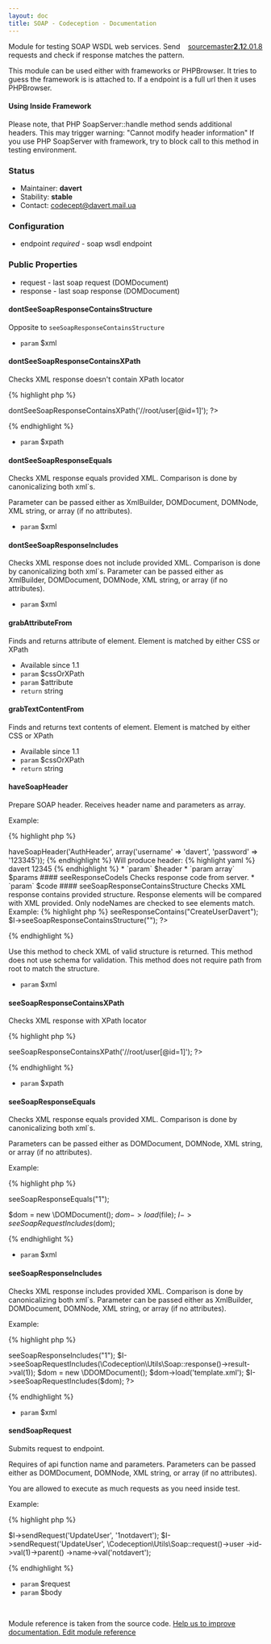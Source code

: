 ```yaml
---
layout: doc
title: SOAP - Codeception - Documentation
---
```




<div class="btn-group" role="group" style="float: right" aria-label="..."><a class="btn btn-default" href="https://github.com/Codeception/Codeception/blob/2.1/src/Codeception/Module/SOAP.php">source</a><a class="btn btn-default" href="https://github.com/Codeception/Codeception/blob/master/docs/modules/SOAP.md">master</a><a class="btn btn-default" href="https://github.com/Codeception/Codeception/blob/2.1/docs/modules/SOAP.md"><strong>2.1</strong></a><a class="btn btn-default" href="https://github.com/Codeception/Codeception/blob/2.0/docs/modules/SOAP.md">2.0</a><a class="btn btn-default" href="https://github.com/Codeception/Codeception/blob/1.8/docs/modules/SOAP.md">1.8</a></div>




Module for testing SOAP WSDL web services.
Send requests and check if response matches the pattern.

This module can be used either with frameworks or PHPBrowser.
It tries to guess the framework is is attached to.
If a endpoint is a full url then it uses PHPBrowser.

#### Using Inside Framework

Please note, that PHP SoapServer::handle method sends additional headers.
This may trigger warning: "Cannot modify header information"
If you use PHP SoapServer with framework, try to block call to this method in testing environment.

### Status

* Maintainer: **davert**
* Stability: **stable**
* Contact: codecept@davert.mail.ua

### Configuration

* endpoint *required* - soap wsdl endpoint

### Public Properties

* request - last soap request (DOMDocument)
* response - last soap response (DOMDocument)



#### dontSeeSoapResponseContainsStructure
 
Opposite to `seeSoapResponseContainsStructure`
 * `param` $xml


#### dontSeeSoapResponseContainsXPath
 
Checks XML response doesn't contain XPath locator

{% highlight php %}

<?php
$I->dontSeeSoapResponseContainsXPath('//root/user[@id=1]');
?>

{% endhighlight %}

 * `param` $xpath


#### dontSeeSoapResponseEquals
 
Checks XML response equals provided XML.
Comparison is done by canonicalizing both xml`s.

Parameter can be passed either as XmlBuilder, DOMDocument, DOMNode, XML string, or array (if no attributes).

 * `param` $xml


#### dontSeeSoapResponseIncludes
 
Checks XML response does not include provided XML.
Comparison is done by canonicalizing both xml`s.
Parameter can be passed either as XmlBuilder, DOMDocument, DOMNode, XML string, or array (if no attributes).

 * `param` $xml


#### grabAttributeFrom
 
Finds and returns attribute of element.
Element is matched by either CSS or XPath

 * Available since 1.1
 * `param` $cssOrXPath
 * `param` $attribute
 * `return` string


#### grabTextContentFrom
 
Finds and returns text contents of element.
Element is matched by either CSS or XPath

 * Available since 1.1
 * `param` $cssOrXPath
 * `return` string


#### haveSoapHeader
 
Prepare SOAP header.
Receives header name and parameters as array.

Example:

{% highlight php %}

<?php
$I->haveSoapHeader('AuthHeader', array('username' => 'davert', 'password' => '123345'));

{% endhighlight %}

Will produce header:

{% highlight yaml %}
   <soapenv:Header>
     <SessionHeader>
     <AuthHeader>
         <username>davert</username>
         <password>12345</password>
     </AuthHeader>
  </soapenv:Header>

{% endhighlight %}

 * `param` $header
 * `param array` $params


#### seeResponseCodeIs
 
Checks response code from server.

 * `param` $code


#### seeSoapResponseContainsStructure
 
Checks XML response contains provided structure.
Response elements will be compared with XML provided.
Only nodeNames are checked to see elements match.

Example:

{% highlight php %}

<?php

$I->seeResponseContains("<user><query>CreateUser<name>Davert</davert></user>");
$I->seeSoapResponseContainsStructure("<query><name></name></query>");
?>

{% endhighlight %}

Use this method to check XML of valid structure is returned.
This method does not use schema for validation.
This method does not require path from root to match the structure.

 * `param` $xml


#### seeSoapResponseContainsXPath
 
Checks XML response with XPath locator

{% highlight php %}

<?php
$I->seeSoapResponseContainsXPath('//root/user[@id=1]');
?>

{% endhighlight %}

 * `param` $xpath


#### seeSoapResponseEquals
 
Checks XML response equals provided XML.
Comparison is done by canonicalizing both xml`s.

Parameters can be passed either as DOMDocument, DOMNode, XML string, or array (if no attributes).

Example:

{% highlight php %}

<?php
$I->seeSoapResponseEquals("<?xml version="1.0" encoding="UTF-8"?><SOAP-ENV:Envelope><SOAP-ENV:Body><result>1</result></SOAP-ENV:Envelope>");

$dom = new \DOMDocument();
$dom->load($file);
$I->seeSoapRequestIncludes($dom);


{% endhighlight %}

 * `param` $xml


#### seeSoapResponseIncludes
 
Checks XML response includes provided XML.
Comparison is done by canonicalizing both xml`s.
Parameter can be passed either as XmlBuilder, DOMDocument, DOMNode, XML string, or array (if no attributes).

Example:

{% highlight php %}

<?php
$I->seeSoapResponseIncludes("<result>1</result>");
$I->seeSoapRequestIncludes(\Codeception\Utils\Soap::response()->result->val(1));

$dom = new \DDOMDocument();
$dom->load('template.xml');
$I->seeSoapRequestIncludes($dom);
?>

{% endhighlight %}

 * `param` $xml


#### sendSoapRequest
 
Submits request to endpoint.

Requires of api function name and parameters.
Parameters can be passed either as DOMDocument, DOMNode, XML string, or array (if no attributes).

You are allowed to execute as much requests as you need inside test.

Example:

{% highlight php %}

$I->sendRequest('UpdateUser', '<user><id>1</id><name>notdavert</name></user>');
$I->sendRequest('UpdateUser', \Codeception\Utils\Soap::request()->user
  ->id->val(1)->parent()
  ->name->val('notdavert');

{% endhighlight %}

 * `param` $request
 * `param` $body

<p>&nbsp;</p><div class="alert alert-warning">Module reference is taken from the source code. <a href="https://github.com/Codeception/Codeception/tree/2.1/src/Codeception/Module/SOAP.php">Help us to improve documentation. Edit module reference</a></div>
